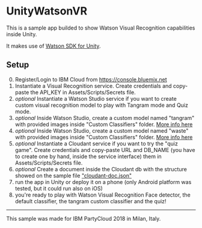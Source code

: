 # UnityWatsonVR

This is a sample app builded to show Watson Visual Recognition capabilities inside Unity.

It makes use of [Watson SDK for Unity](https://github.com/watson-developer-cloud/unity-sdk).

## Setup

0) Register/Login to IBM Cloud from https://console.bluemix.net
1) Instantiate a Visual Recognition service. Create credentials and copy-paste the API_KEY in Assets/Scripts/Secrets file.
2) *optional* Instantiate a Watson Studio service if you want to create custom visual recognition model to play with Tangram mode and Quiz mode.
3) *optional* Inside Watson Studio, create a custom model named "tangram" with provided images inside "Custom Classifiers" folder. [More info here](https://www.youtube.com/watch?v=EIJdQtKYS1g)
4) *optional* Inside Watson Studio, create a custom model named "waste" with provided images inside "Custom Classifiers" folder. [More info here](https://www.youtube.com/watch?v=EIJdQtKYS1g)
5) *optional* Instantiate a Cloudant service if you want to try the "quiz game". Create credentials and copy-paste URL and DB_NAME (you have to create one by hand, inside the service interface) them in Assets/Scripts/Secrets file.
6) *optional* Create a document inside the Cloudant db with the structure showed on the sample file ["cloudant-doc.json"](cloudant-doc.json)
7) run the app in Unity or deploy it on a phone (only Android platform was tested, but it could run also on iOS)
8) you're ready to play with Watson Visual Recognition Face detector, the default classifier, the tangram custom classifier and the quiz!

---
This sample was made for IBM PartyCloud 2018 in Milan, Italy.
